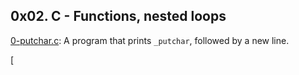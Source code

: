 ## 0x02. **C** - Functions, nested loops

[0-putchar.c](./0-putchar.c): A program that prints `_putchar`, followed by a new line.

[
